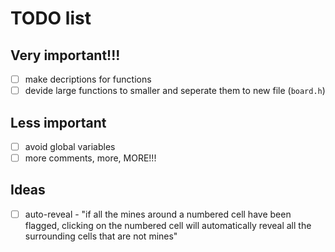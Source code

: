 # TODO list
## Very important!!!
- [ ] make decriptions for functions
- [ ] devide large functions to smaller and seperate them to new file (`board.h`)

## Less important
- [ ] avoid global variables
- [ ] more comments, more, MORE!!!

## Ideas
- [ ] auto-reveal - "if all the mines around a numbered cell have been flagged, clicking on the numbered cell will automatically reveal all the surrounding cells that are not mines"